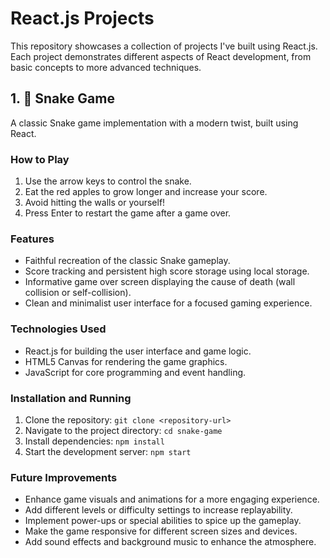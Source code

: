 # React.js Projects

This repository showcases a collection of projects I've built using React.js. Each project demonstrates different aspects of React development, from basic concepts to more advanced techniques.

## 1. 🐍 Snake Game

A classic Snake game implementation with a modern twist, built using React.

### How to Play

1. Use the arrow keys to control the snake.
2. Eat the red apples to grow longer and increase your score.
3. Avoid hitting the walls or yourself! 
4. Press Enter to restart the game after a game over.

### Features

* Faithful recreation of the classic Snake gameplay.
* Score tracking and persistent high score storage using local storage.
* Informative game over screen displaying the cause of death (wall collision or self-collision).
* Clean and minimalist user interface for a focused gaming experience.

### Technologies Used

* React.js for building the user interface and game logic.
* HTML5 Canvas for rendering the game graphics.
* JavaScript for core programming and event handling.

### Installation and Running

1. Clone the repository: `git clone <repository-url>`
2. Navigate to the project directory: `cd snake-game`
3. Install dependencies: `npm install`
4. Start the development server: `npm start`

### Future Improvements

* Enhance game visuals and animations for a more engaging experience.
* Add different levels or difficulty settings to increase replayability.
* Implement power-ups or special abilities to spice up the gameplay.
* Make the game responsive for different screen sizes and devices.
* Add sound effects and background music to enhance the atmosphere.